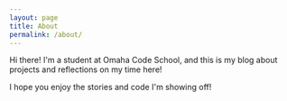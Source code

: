 ```yaml
---
layout: page
title: About
permalink: /about/
---
```


Hi there!  I'm a student at Omaha Code School, and this is my blog about projects and reflections on my time here!

I hope you enjoy the stories and code I'm showing off!
